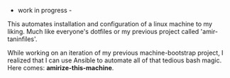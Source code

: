  - work in progress -

This automates installation and configuration of a linux machine to my liking.
Much like everyone's dotfiles or my previous project called 'amir-taninfiles'.

While working on an iteration of my previous machine-bootstrap project, I
realized that I can use Ansible to automate all of that tedious bash magic.
Here comes: **amirize-this-machine**.
